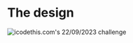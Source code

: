 # The design

![icodethis.com's 22/09/2023 challenge](https://icodethis.com/images/projects/shopping_cart.jpg)